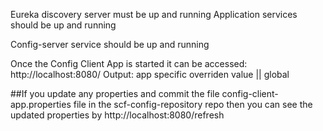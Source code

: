 Eureka discovery server must be up and running Application services should be up and running

Config-server service should be up and running

Once the Config Client App is started it can be accessed:
http://localhost:8080/
Output:
app specific overriden value || global

##If you update any properties and commit the file config-client-app.properties file in the scf-config-repository repo then you can see the updated properties by 
http://localhost:8080/refresh
